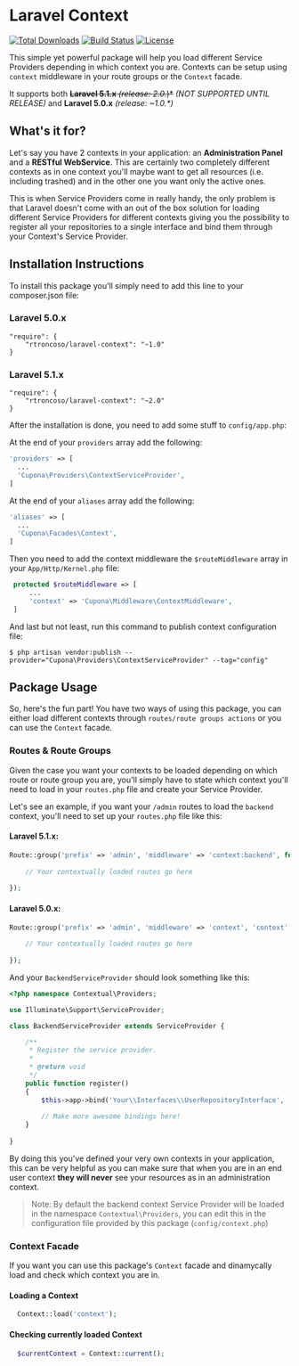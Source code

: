 Laravel Context
===============

[![Total Downloads](https://poser.pugx.org/rtroncoso/laravel-context/d/total.svg)](https://packagist.org/packages/rtroncoso/laravel-context)
[![Build Status](https://travis-ci.org/rtroncoso/Laravel-Context.svg?branch=master)](https://travis-ci.org/rtroncoso/Laravel-Context)
[![License](https://poser.pugx.org/rtroncoso/laravel-context/license.svg)](https://packagist.org/packages/rtroncoso/laravel-context)

This simple yet powerful package will help you load different Service Providers depending in which context you are. Contexts can be setup using `context` middleware in your route groups or the `Context` facade.

It supports both ~~**Laravel 5.1.x** *(release: 2.0.*)*~~ *(NOT SUPPORTED UNTIL RELEASE)*  and **Laravel 5.0.x** _(release: ~1.0.*)_

## What's it for?
Let's say you have 2 contexts in your application: an **Administration Panel** and a **RESTful WebService**. This are certainly two completely different contexts as in one context you'll maybe want to get all resources (i.e. including trashed) and in the other one you want only the active ones.

This is when Service Providers come in really handy, the only problem is that Laravel doesn't come with an out of the box solution for loading different Service Providers for different contexts giving you the possibility to register all your repositories to a single interface and bind them through your Context's Service Provider.

## Installation Instructions
To install this package you'll simply need to add this line to your composer.json file:

### Laravel 5.0.x
```
"require": {
    "rtroncoso/laravel-context": "~1.0"
}
```

### Laravel 5.1.x
```
"require": {
    "rtroncoso/laravel-context": "~2.0"
}
```

After the installation is done, you need to add some stuff to `config/app.php`:

At the end of your `providers` array add the following:
   
```php
'providers' => [
  ...
  'Cupona\Providers\ContextServiceProvider',
]
```

At the end of your `aliases` array add the following:
  
```php
'aliases' => [
  ...
  'Cupona\Facades\Context',
]
```

Then you need to add the context middleware the `$routeMiddleware` array in your `App/Http/Kernel.php` file:
 
 ```php
  protected $routeMiddleware => [
      ...
      'context' => 'Cupona\Middleware\ContextMiddleware',
  ]
```
  
And last but not least, run this command to publish context configuration file:

    $ php artisan vendor:publish --provider="Cupona\Providers\ContextServiceProvider" --tag="config"

## Package Usage
So, here's the fun part! You have two ways of using this package, you can either load different contexts through `routes/route groups actions` or you can use the `Context` facade.

### Routes & Route Groups
Given the case you want your contexts to be loaded depending on which route or route group you are, you'll simply have to state which context you'll need to load in your `routes.php` file and create your Service Provider.

Let's see an example, if you want your `/admin` routes to load the `backend` context, you'll need to set up your `routes.php` file like this:

#### Laravel 5.1.x:
```php
Route::group('prefix' => 'admin', 'middleware' => 'context:backend', function() {
    
    // Your contextually loaded routes go here
    
}); 
```

#### Laravel 5.0.x:
```php
Route::group('prefix' => 'admin', 'middleware' => 'context', 'context' => 'backend', function() {
    
    // Your contextually loaded routes go here
    
}); 
```

And your `BackendServiceProvider` should look something like this:

```php
<?php namespace Contextual\Providers;

use Illuminate\Support\ServiceProvider;

class BackendServiceProvider extends ServiceProvider {

    /**
     * Register the service provider.
     *
     * @return void
     */
    public function register()
    {
        $this->app->bind('Your\\Interfaces\\UserRepositoryInterface', 'Your\\Repositories\\Backend\\UserRepository');
        
        // Make more awesome bindings here!
    }
    
}
```

By doing this you've defined your very own contexts in your application, this can be very helpful as you can make sure that when you are in an end user context **they will never** see your resources as in an administration context.

>Note: By default the backend context Service Provider will be loaded in the namespace `Contextual\Providers`, you can edit this in the configuration file provided by this package (`config/context.php`)

### Context Facade
If you want you can use this package's `Context` facade and dinamycally load and check which context you are in.

#### Loading a Context
```php
  Context::load('context');
````

#### Checking currently loaded Context
```php
  $currentContext = Context::current();
```
